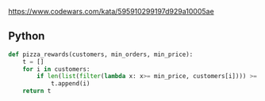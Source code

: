 https://www.codewars.com/kata/595910299197d929a10005ae

## Python
```python
def pizza_rewards(customers, min_orders, min_price):
    t = []
    for i in customers:
        if len(list(filter(lambda x: x>= min_price, customers[i]))) >= min_orders:
            t.append(i)
    return t
```